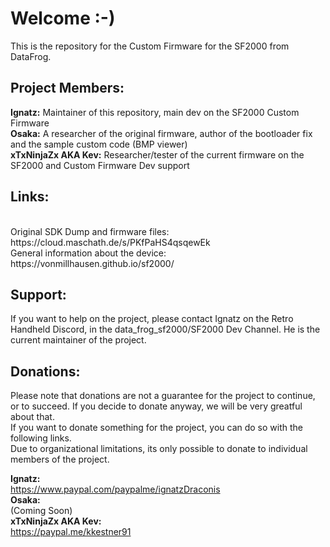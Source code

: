 <h1>Welcome :-)</h1> 

This is the repository for the Custom Firmware for the SF2000 from DataFrog. 

<h2>Project Members:</h2>

<b>Ignatz:</b> Maintainer of this repository, main dev on the SF2000 Custom Firmware
<br><b>Osaka:</b> A researcher of the original firmware, author of the bootloader fix and the sample custom code (BMP viewer)
<br><b>xTxNinjaZx AKA Kev:</b> Researcher/tester of the current firmware on the SF2000 and Custom Firmware Dev support 

<h2>Links:</h2><br>
Original SDK Dump and firmware files:<br>
https://cloud.maschath.de/s/PKfPaHS4qsqewEk <br>
General information about the device:<br>
https://vonmillhausen.github.io/sf2000/ <br>

<h2>Support:</h2>

If you want to help on the project, please contact Ignatz on the Retro Handheld Discord, in the data_frog_sf2000/SF2000 Dev Channel. He is the current maintainer of the project. 

<h2>Donations:</h2>

Please note that donations are not a guarantee for the project to continue, or to succeed. If you decide to donate anyway, we will be very greatful about that.
<br>If you want to donate something for the project, you can do so with the following links.
<br>Due to organizational limitations, its only possible to donate to individual members of the project.

<b>Ignatz:</b> <br>
https://www.paypal.com/paypalme/ignatzDraconis
<br><b>Osaka:</b> <br>
(Coming Soon)
<br><b>xTxNinjaZx AKA Kev:</b><br>
https://paypal.me/kkestner91
